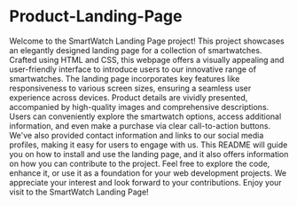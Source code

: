 # Product-Landing-Page

Welcome to the SmartWatch Landing Page project! This project showcases an elegantly designed landing page for a collection of smartwatches. Crafted using HTML and CSS, this webpage offers a visually appealing and user-friendly interface to introduce users to our innovative range of smartwatches. The landing page incorporates key features like responsiveness to various screen sizes, ensuring a seamless user experience across devices. Product details are vividly presented, accompanied by high-quality images and comprehensive descriptions. Users can conveniently explore the smartwatch options, access additional information, and even make a purchase via clear call-to-action buttons. We've also provided contact information and links to our social media profiles, making it easy for users to engage with us. This README will guide you on how to install and use the landing page, and it also offers information on how you can contribute to the project. Feel free to explore the code, enhance it, or use it as a foundation for your web development projects. We appreciate your interest and look forward to your contributions. Enjoy your visit to the SmartWatch Landing Page!